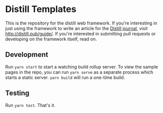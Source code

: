 # Distill Templates

This is the repository for the distill web framework. If you're interesting in just using the framework to write an article for the [Distill journal](http://distill.pub), visit http://distill.pub/guide/. If you're interested in submitting pull requests or developing on the framework itself, read on.

## Development

Run `yarn start` to start a watching build rollup server. To view the sample pages in the repo, you can run `yarn serve` as a separate process which starts a static server. `yarn build` will run a one-time build.

## Testing

Run `yarn test`. That's it.
